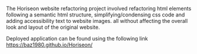 The Horiseon website refactoring project involved refactoring html elements following a semantic html structure, simplifying/condensing css code and adding accessibility text to website images. all without affecting the overall look and layout of the original website.

Deployed application can be found using the following link
https://baz1980.github.io/Horiseon/

